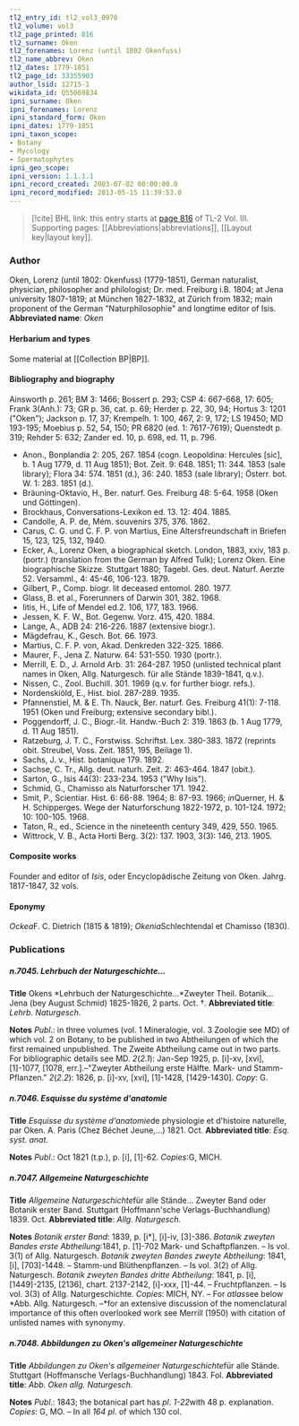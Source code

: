 ```yaml
---
tl2_entry_id: tl2_vol3_0970
tl2_volume: vol3
tl2_page_printed: 816
tl2_surname: Oken
tl2_forenames: Lorenz (until 1802 Okenfuss)
tl2_name_abbrev: Oken
tl2_dates: 1779-1851
tl2_page_id: 33355903
author_lsid: 12715-1
wikidata_id: Q55069834
ipni_surname: Oken
ipni_forenames: Lorenz
ipni_standard_form: Oken
ipni_dates: 1779-1851
ipni_taxon_scope: 
- Botany
- Mycology
- Spermatophytes
ipni_geo_scope: 
ipni_version: 1.1.1.1
ipni_record_created: 2003-07-02 00:00:00.0
ipni_record_modified: 2013-05-15 11:39:53.0
---
```



> [!cite] BHL link: this entry starts at [page 816](https://www.biodiversitylibrary.org/page/33355903) of TL-2 Vol. III.
> Supporting pages: [[Abbreviations|abbreviations]], [[Layout key|layout key]].

### Author

Oken, Lorenz (until 1802: Okenfuss) (1779-1851), German naturalist, physician, philosopher and philologist; Dr. med. Freiburg i.B. 1804; at Jena university 1807-1819; at München 1827-1832, at Zürich from 1832; main proponent of the German "Naturphilosophie" and longtime editor of Isis. 
**Abbreviated name**: *Oken*

#### Herbarium and types

Some material at [[Collection BP|BP]].

#### Bibliography and biography

Ainsworth p. 261; BM 3: 1466; Bossert p. 293; CSP 4: 667-668, 17: 605; Frank 3(Anh.): 73; GR p. 36, cat. p. 69; Herder p. 22, 30, 94; Hortus 3: 1201 ("Oken"); Jackson p. 17, 37; Krempelh. 1: 100, 467, 2: 9, 172; LS 19450; MD 193-195; Moebius p. 52, 54, 150; PR 6820 (ed. 1: 7617-7619); Quenstedt p. 319; Rehder 5: 632; Zander ed. 10, p. 698, ed. 11, p. 796.
- Anon., Bonplandia 2: 205, 267. 1854 (cogn. Leopoldina: Hercules \[sic\], b. 1 Aug 1779, d. 11 Aug 1851); Bot. Zeit. 9: 648. 1851; 11: 344. 1853 (sale library); Flora 34: 574. 1851 (d.), 36: 240. 1853 (sale library); Österr. bot. W. 1: 283. 1851 (d.).
- Bräuning-Oktavio, H., Ber. naturf. Ges. Freiburg 48: 5-64. 1958 (Oken und Göttingen).
- Brockhaus, Conversations-Lexikon ed. 13. 12: 404. 1885.
- Candolle, A. P. de, Mém. souvenirs 375, 376. 1862.
- Carus, C. G. und C. F. P. von Martius, Eine Altersfreundschaft in Briefen 15, 123, 125, 132, 1940.
- Ecker, A., Lorenz Oken, a biographical sketch. London, 1883, xxiv, 183 p. (portr.) (translation from the German by Alfred Tulk); Lorenz Oken. Eine biographische Skizze. Stuttgart 1880; Tagebl. Ges. deut. Naturf. Aerzte 52. Versamml., 4: 45-46, 106-123. 1879.
- Gilbert, P., Comp. biogr. lit deceased entomol. 280. 1977.
- Glass, B. et al., Forerunners of Darwin 301, 382. 1968.
- Iitis, H., Life of Mendel ed.2. 106, 177, 183. 1966.
- Jessen, K. F. W., Bot. Gegenw. Vorz. 415, 420. 1884.
- Lange, A., ADB 24: 216-226. 1887 (extensive biogr.).
- Mägdefrau, K., Gesch. Bot. 66. 1973.
- Martius, C. F. P. von, Akad. Denkreden 322-325. 1866.
- Maurer, F., Jena Z. Naturw. 64: 531-550. 1930 (portr.).
- Merrill, E. D., J. Arnold Arb. 31: 264-287. 1950 (unlisted technical plant names in Oken, Allg. Naturgesch. für alle Stände 1839-1841, q.v.).
- Nissen, C., Zool. Buchill. 301. 1969 (q.v. for further biogr. refs.).
- Nordenskiöld, E., Hist. biol. 287-289. 1935.
- Pfannenstiel, M. & E. Th. Nauck, Ber. naturf. Ges. Freiburg 41(1): 7-118. 1951 (Oken und Freiburg; extensive secondary bibl.).
- Poggendorff, J. C., Biogr.-lit. Handw.-Buch 2: 319. 1863 (b. 1 Aug 1779, d. 11 Aug 1851).
- Ratzeburg, J. T. C., Forstwiss. Schriftst. Lex. 380-383. 1872 (reprints obit. Streubel, Voss. Zeit. 1851, 195, Beilage 1).
- Sachs, J. v., Hist. botanique 179. 1892.
- Sachse, C. Tr., Allg. deut. naturh. Zeit. 2: 463-464. 1847 (obit.).
- Sarton, G., Isis 44(3): 233-234. 1953 ("Why Isis").
- Schmid, G., Chamisso als Naturforscher 171. 1942.
- Smit, P., Scientiar. Hist. 6: 66-88. 1964; 8: 87-93. 1966; *in*Querner, H. & H. Schipperges. Wege der Naturforschung 1822-1972, p. 101-124. 1972; 10: 100-105. 1968.
- Taton, R., ed., Science in the nineteenth century 349, 429, 550. 1965.
- Wittrock, V. B., Acta Horti Berg. 3(2): 137. 1903, 3(3): 146, 213. 1905.

#### Composite works

Founder and editor of *Isis*, oder Encyclopädische Zeitung von Oken. Jahrg. 1817-1847, 32 vols.

#### Eponymy

*Ockea*F. C. Dietrich (1815 & 1819); *Okenia*Schlechtendal et Chamisso (1830).

### Publications

##### n.7045. Lehrbuch der Naturgeschichte...

**Title**
Okens *Lehrbuch der Naturgeschichte...*Zweyter Theil. Botanik... Jena (bey August Schmid) 1825-1826, 2 parts. Oct. †.
**Abbreviated title**: *Lehrb. Naturgesch.*

**Notes**
*Publ*.: in three volumes (vol. 1 Mineralogie, vol. 3 Zoologie see MD) of which vol. 2 on Botany, to be published in two Abtheilungen of which the first remained unpublished. The Zweite Abtheilung came out in two parts. For bibliographic details see MD.
*2*(*2.1*): Jan-Sep 1925, p. \[i\]-xv, \[xvi\], \[1\]-1077, \[1078, err.\].–"Zweyter Abtheilung erste Hälfte. Mark- und Stamm-Pflanzen."
*2*(*2.2*): 1826, p. \[i\]-xv, \[xvi\], \[1\]-1428, \[1429-1430\]. *Copy*: G.

##### n.7046. Esquisse du système d'anatomie

**Title**
*Esquisse du système d'anatomie*de physiologie et d'histoire naturelle, par Oken. A. Paris (Chez Béchet Jeune,...) 1821. Oct.
**Abbreviated title**: *Esq. syst. anat.*

**Notes**
*Publ*.: Oct 1821 (t.p.), p. \[i\], \[1\]-62. *Copies*:G, MICH.

##### n.7047. Allgemeine Naturgeschichte

**Title**
*Allgemeine Naturgeschichte*für alle Stände... Zweyter Band oder Botanik erster Band. Stuttgart (Hoffmann'sche Verlags-Buchhandlung) 1839. Oct.
**Abbreviated title**: *Allg. Naturgesch.*

**Notes**
*Botanik erster Band*: 1839, p. \[i\*\], \[i\]-iv, \[3\]-386.
*Botanik zweyten Bandes erste Abtheilung*:1841, p. \[1\]-702 Mark- und Schaftpflanzen. – Is vol. 3(1) of Allg. Naturgesch.
*Botanik zweyten Bandes zweyte Abtheilung*: 1841, \[i\], \[703\]-1448. – Stamm-und Blüthenpflanzen. – Is vol. 3(2) of Allg. Naturgesch.
*Botanik zweyten Bandes dritte Abtheilung*: 1841, p. \[i\], \[1449\]-2135, \[2136\], chart. 2137-2142, \[i\]-xxx, \[1\]-44. – Fruchtpflanzen. – Is vol. 3(3) of Allg. Naturgeschichte.
*Copies*: MICH, NY. – For *atlas*see below *Abb. Allg. Naturgesch. –*for an extensive discussion of the nomenclatural importance of this often overlooked work see Merrill (1950) with citation of unlisted names with synonymy.

##### n.7048. Abbildungen zu Oken's allgemeiner Naturgeschichte

**Title**
*Abbildungen zu Oken's allgemeiner Naturgeschichte*für alle Stände. Stuttgart (Hoffmansche Verlags-Buchhandlung) 1843. Fol.
**Abbreviated title**: *Abb. Oken allg. Naturgesch.*

**Notes**
*Publ*.: 1843; the botanical part has *pl*. *1-22*with 48 p. explanation. *Copies*: G, MO. – In all *164 pl*. of which 130 col.

